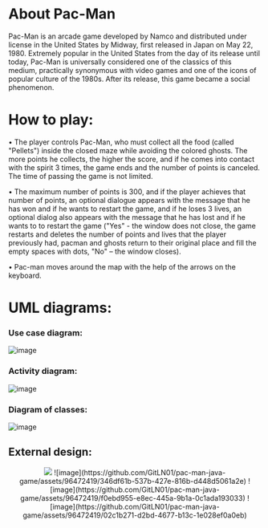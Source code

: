 # About Pac-Man
Pac-Man is an arcade game developed by Namco and distributed under license in the United States by Midway, 
first released in Japan on May 22, 1980. Extremely popular in the United States from the day of its release until today, 
Pac-Man is universally considered one of the classics of this medium, practically synonymous with video games and one of the 
icons of popular culture of the 1980s. After its release, this game became a social phenomenon.

# How to play:
• The player controls Pac-Man, who must collect all the food (called "Pellets") inside the closed maze while avoiding the 
colored ghosts. The more points he collects, the higher the score, and if he comes into contact with the spirit 3 times, 
the game ends and the number of points is canceled. The time of passing the game is not limited.

• The maximum number of points is 300, and if the player achieves that number of points, an optional dialogue appears with
the message that he has won and if he wants to restart the game, and if he loses 3 lives, an optional dialog also appears 
with the message that he has lost and if he wants to to restart the game ("Yes" - the window does not close, the game restarts 
and deletes the number of points and lives that the player previously had, pacman and ghosts return to their original place and 
fill the empty spaces with dots, "No" – the window closes).

• Pac-man moves around the map with the help of the arrows on the keyboard.

# UML diagrams:

### Use case diagram:
![image](https://github.com/GitLN01/pac-man-java-game/assets/96472419/4d7dd848-a50c-4364-97b7-88422266fa2d)

### Activity diagram:
![image](https://github.com/GitLN01/pac-man-java-game/assets/96472419/bbd1f39b-e2a1-4e00-939b-f84ae3231075)

### Diagram of classes:
![image](https://github.com/GitLN01/pac-man-java-game/assets/96472419/b849a901-b89b-40f4-9f0c-abbbf7d1cc62)

## External design:
<div style="margin:0;text-align:center;">
  <img src="https://github.com/GitLN01/pac-man-java-game/assets/96472419/346df61b-537b-427e-816b-d448d5061a2e">
![image](https://github.com/GitLN01/pac-man-java-game/assets/96472419/346df61b-537b-427e-816b-d448d5061a2e) 
![image](https://github.com/GitLN01/pac-man-java-game/assets/96472419/f0ebd955-e8ec-445a-9b1a-0c1ada193033) 
![image](https://github.com/GitLN01/pac-man-java-game/assets/96472419/02c1b271-d2bd-4677-b13c-1e028ef0a0eb)
</div>
